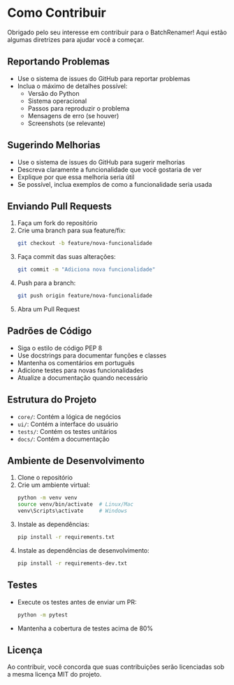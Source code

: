 # Como Contribuir

Obrigado pelo seu interesse em contribuir para o BatchRenamer! Aqui estão algumas diretrizes para ajudar você a começar.

## Reportando Problemas

- Use o sistema de issues do GitHub para reportar problemas
- Inclua o máximo de detalhes possível:
  - Versão do Python
  - Sistema operacional
  - Passos para reproduzir o problema
  - Mensagens de erro (se houver)
  - Screenshots (se relevante)

## Sugerindo Melhorias

- Use o sistema de issues do GitHub para sugerir melhorias
- Descreva claramente a funcionalidade que você gostaria de ver
- Explique por que essa melhoria seria útil
- Se possível, inclua exemplos de como a funcionalidade seria usada

## Enviando Pull Requests

1. Faça um fork do repositório
2. Crie uma branch para sua feature/fix:
   ```bash
   git checkout -b feature/nova-funcionalidade
   ```
3. Faça commit das suas alterações:
   ```bash
   git commit -m "Adiciona nova funcionalidade"
   ```
4. Push para a branch:
   ```bash
   git push origin feature/nova-funcionalidade
   ```
5. Abra um Pull Request

## Padrões de Código

- Siga o estilo de código PEP 8
- Use docstrings para documentar funções e classes
- Mantenha os comentários em português
- Adicione testes para novas funcionalidades
- Atualize a documentação quando necessário

## Estrutura do Projeto

- `core/`: Contém a lógica de negócios
- `ui/`: Contém a interface do usuário
- `tests/`: Contém os testes unitários
- `docs/`: Contém a documentação

## Ambiente de Desenvolvimento

1. Clone o repositório
2. Crie um ambiente virtual:
   ```bash
   python -m venv venv
   source venv/bin/activate  # Linux/Mac
   venv\Scripts\activate     # Windows
   ```
3. Instale as dependências:
   ```bash
   pip install -r requirements.txt
   ```
4. Instale as dependências de desenvolvimento:
   ```bash
   pip install -r requirements-dev.txt
   ```

## Testes

- Execute os testes antes de enviar um PR:
  ```bash
  python -m pytest
  ```
- Mantenha a cobertura de testes acima de 80%

## Licença

Ao contribuir, você concorda que suas contribuições serão licenciadas sob a mesma licença MIT do projeto. 